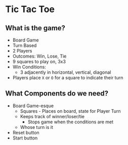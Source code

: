 # Tic Tac Toe

## What is the game?
- Board Game
- Turn Based
- 2 Players
- Outcomes: Win, Lose, Tie
- 9 squares to play on, 3x3
- Win Conditions:
  - 3 adjacently in horizontal, vertical, diagonal
- Players place `X` or `O` for a square to indicate their turn

## What Components do we need?
- Board Game-esque
  - Squares - Places on board, state for Player Turn
  - Keeps track of winner/loser/tie
    - Stops game when the conditions are met
  - Whose turn is it
- Reset button
- Start button